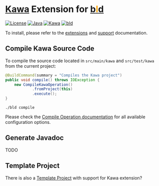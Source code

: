# [Kawa](https://www.gnu.org/software/kawa/) Extension for [b<span style="color:orange">l</span>d](https://rife2.com/bld) 

[![License](https://img.shields.io/badge/license-Apache%20License%202.0-blue.svg)](https://opensource.org/licenses/Apache-2.0)
[![Java](https://img.shields.io/badge/java-17%2B-blue)](https://www.oracle.com/java/technologies/javase/jdk17-archive-downloads.html)
[![Kawa](https://img.shields.io/badge/kawa-3.1.1-blue.svg)](https://kotlinlang.org)
[![bld](https://img.shields.io/badge/1.9.0-FA9052?label=bld&labelColor=2392FF)](https://rife2.com/bld)

To install, please refer to the [extensions](https://github.com/rife2/bld/wiki/Extensions) and [support](https://github.com/rife2/bld/wiki/Kotlin-Support)
documentation.

## Compile Kawa Source Code

To compile the source code located in `src/main/kawa` and `src/test/kawa` from the current project:

```java
@BuildCommand(summary = "Compiles the Kawa project")
public void compile() throws IOException {
    new CompileKawaOperation()
            .fromProject(this)
            .execute();
}
```

```console
./bld compile
```

Please check the [Compile Operation documentation](https://rife2.github.io/bld-kawa/rife/bld/extension/CompileKotlinOperation.html#method-summary)
for all available configuration options.

## Generate Javadoc

TODO

## Template Project

There is also a [Template Project](https://github.com/rife2/kawa-bld-example) with support for Kawa extension?
